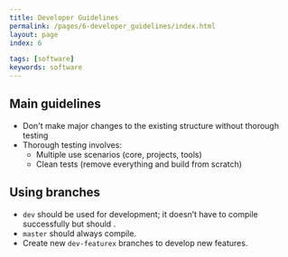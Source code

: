 ```yaml
---
title: Developer Guidelines
permalink: /pages/6-developer_guidelines/index.html
layout: page
index: 6

tags: [software]
keywords: software
---
```


## Main guidelines
- Don't make major changes to the existing structure without thorough testing
- Thorough testing involves:
  - Multiple use scenarios (core, projects, tools)
  - Clean tests (remove everything and build from scratch)

## Using branches
- `dev` should be used for development; it doesn’t have to compile successfully but should .
- `master` should always compile.
- Create new `dev-featurex` branches to develop new features.
